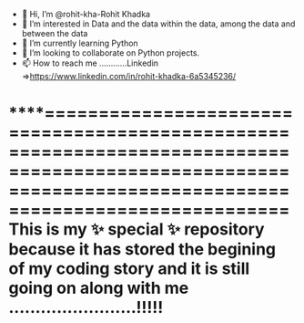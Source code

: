 - 👋 Hi, I’m @rohit-kha-Rohit Khadka 
- 👀 I’m interested in Data and the data within the data, among the data and between the data
- 🌱 I’m currently learning Python 
- 💞️ I’m looking to collaborate on Python projects.
- 📫 How to reach me ............Linkedin =>https://www.linkedin.com/in/rohit-khadka-6a5345236/

****=========================================================================================================================================================
This is my ✨ special ✨ repository because it has stored the begining of my coding story and it is still going on along with me ........................!!!!!
=============================================================================================================================================================
